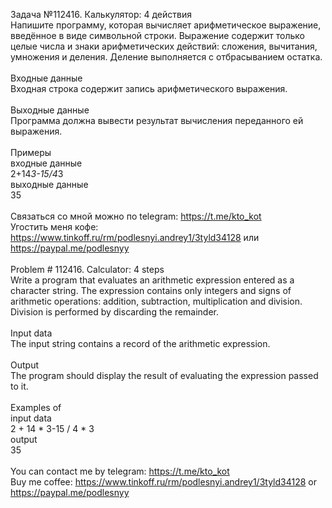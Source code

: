 Задача №112416. Калькулятор: 4 действия<br />Напишите программу, которая вычисляет арифметическое выражение, введённое в виде символьной строки. Выражение содержит только целые числа и знаки арифметических действий: сложения, вычитания, умножения и деления. Деление выполняется с отбрасыванием остатка.<br /><br />Входные данные<br />Входная строка содержит запись арифметического выражения.<br /><br />Выходные данные<br />Программа должна вывести результат вычисления переданного ей выражения.<br /><br />Примеры<br />входные данные<br />2+14*3-15/4*3<br />выходные данные<br />35<br /><br />Связаться со мной можно по telegram: https://t.me/kto_kot<br />Угостить меня кофе: https://www.tinkoff.ru/rm/podlesnyi.andrey1/3tyld34128 или https://paypal.me/podlesnyy<br /><br />Problem # 112416. Calculator: 4 steps<br />Write a program that evaluates an arithmetic expression entered as a character string. The expression contains only integers and signs of arithmetic operations: addition, subtraction, multiplication and division. Division is performed by discarding the remainder.<br /><br />Input data<br />The input string contains a record of the arithmetic expression.<br /><br />Output<br />The program should display the result of evaluating the expression passed to it.<br /><br />Examples of<br />input data<br />2 + 14 * 3-15 / 4 * 3<br />output<br />35<br /><br /> You can contact me by telegram: https://t.me/kto_kot <br /> Buy me coffee: https://www.tinkoff.ru/rm/podlesnyi.andrey1/3tyld34128 or https://paypal.me/podlesnyy